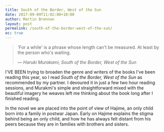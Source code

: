 ```yaml
---
title: South of the Border, West of the Sun
date: 2017-09-09T11:02:00+10:00
author: Martin Brennan
layout: post
permalink: /south-of-the-border-west-of-the-sun/
oc: true
---
```


<blockquote class="hero"><p>'For a while' is a phrase whose length can't be measured. At least by the person who's waiting.</p><cite>— Haruki Murakami, South of the Border, West of the Sun</cite></blockquote>

<span class="first-letter">I</span>'VE BEEN trying to broaden the genre and writers of the books I've been reading this year, so I read _South of the Border, West of the Sun_ as recommended by my partner. I devoured it in just a few two hour reading sessions, and Murakmi's simple and straightforward mixed with the beautiful imagery he weaves left me thinking about the book long after I finished reading.

<!--more-->

In the novel we are placed into the point of view of Hajime, an only child born into a family in postwar Japan. Early on Hajime explains the stigma behind being an only child, and how he has always felt distant from his peers because they are in families with brothers and sisters.
